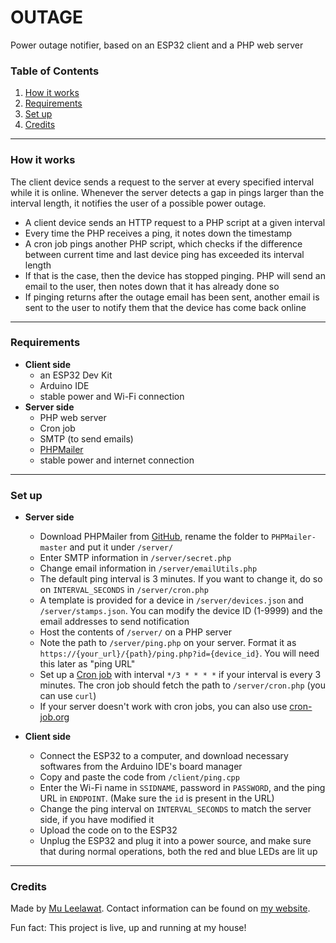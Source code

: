 # OUTAGE
Power outage notifier, based on an ESP32 client and a PHP web server

### Table of Contents
1. [How it works](#how-it-works)
2. [Requirements](#requirements)
3. [Set up](#set-up)
4. [Credits](#credits)
___
### How it works
The client device sends a request to the server at every specified interval while it is online. Whenever the server detects a gap in pings larger than the interval length, it notifies the user of a possible power outage.
- A client device sends an HTTP request to a PHP script at a given interval
- Every time the PHP receives a ping, it notes down the timestamp
- A cron job pings another PHP script, which checks if the difference between current time and last device ping has exceeded its interval length
- If that is the case, then the device has stopped pinging. PHP will send an email to the user, then notes down that it has already done so
- If pinging returns after the outage email has been sent, another email is sent to the user to notify them that the device has come back online
___
### Requirements
- **Client side**
    - an ESP32 Dev Kit
    - Arduino IDE
    - stable power and Wi-Fi connection
- **Server side**
    - PHP web server
    - Cron job
    - SMTP (to send emails)
    - [PHPMailer](https://github.com/PHPMailer/PHPMailer)
    - stable power and internet connection
___
### Set up
- **Server side**
    - Download PHPMailer from [GitHub](https://github.com/PHPMailer/PHPMailer), rename the folder to `PHPMailer-master` and put it under `/server/`
    - Enter SMTP information in `/server/secret.php`
    - Change email information in `/server/emailUtils.php`
    - The default ping interval is 3 minutes. If you want to change it, do so on `INTERVAL_SECONDS` in `/server/cron.php`
    - A template is provided for a device in `/server/devices.json` and `/server/stamps.json`. You can modify the device ID (1-9999) and the email addresses to send notification 
    - Host the contents of `/server/` on a PHP server
    - Note the path to `/server/ping.php` on your server. Format it as `https://{your_url}/{path}/ping.php?id={device_id}`. You will need this later as "ping URL"
    - Set up a [Cron job](https://en.wikipedia.org/wiki/Cron) with interval `*/3 * * * *` if your interval is every 3 minutes. The cron job should fetch the path to `/server/cron.php` (you can use `curl`)
    - If your server doesn't work with cron jobs, you can also use [cron-job.org](https://cron-job.org/en/)

- **Client side**
    - Connect the ESP32 to a computer, and download necessary softwares from the Arduino IDE's board manager
    - Copy and paste the code from `/client/ping.cpp`
    - Enter the Wi-Fi name in `SSIDNAME`, password in `PASSWORD`, and the ping URL in `ENDPOINT`. (Make sure the `id` is present in the URL)
    - Change the ping interval on `INTERVAL_SECONDS` to match the server side, if you have modified it
    - Upload the code on to the ESP32
    - Unplug the ESP32 and plug it into a power source, and make sure that during normal operations, both the red and blue LEDs are lit up

___
### Credits
Made by [Mu Leelawat](https://github.com/tinagrit). Contact information can be found on [my website](https://tinagrit.com/#contact).

Fun fact: This project is live, up and running at my house!